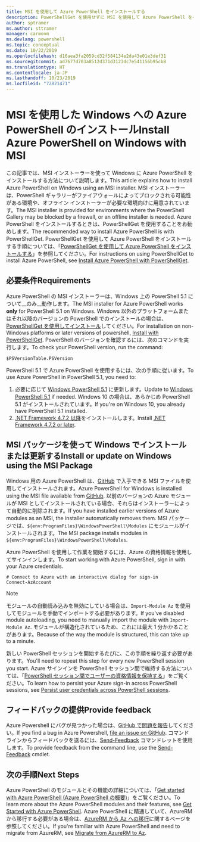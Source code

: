 ```yaml
---
title: MSI を使用して Azure PowerShell をインストールする
description: PowerShellGet を使用せずに MSI を使用して Azure PowerShell をインストールする方法
author: sptramer
ms.author: sttramer
manager: carmonm
ms.devlang: powershell
ms.topic: conceptual
ms.date: 10/22/2019
ms.openlocfilehash: d16aea3fa2059cd32f584134e2da43e01e3def31
ms.sourcegitcommit: ad7677d703a8512d371d3123dc7e541156b95cb8
ms.translationtype: HT
ms.contentlocale: ja-JP
ms.lasthandoff: 10/23/2019
ms.locfileid: "72821471"
---
```

# <a name="install-azure-powershell-on-windows-with-msi"></a><span data-ttu-id="23c74-103">MSI を使用した Windows への Azure PowerShell のインストール</span><span class="sxs-lookup"><span data-stu-id="23c74-103">Install Azure PowerShell on Windows with MSI</span></span>

<span data-ttu-id="23c74-104">この記事では、MSI インストーラーを使って Windows に Azure PowerShell をインストールする方法について説明します。</span><span class="sxs-lookup"><span data-stu-id="23c74-104">This article explains how to install Azure PowerShell on Windows using an MSI installer.</span></span> <span data-ttu-id="23c74-105">MSI インストーラーは、PowerShell ギャラリーがファイアウォールによってブロックされる可能性がある環境や、オフライン インストーラーが必要な環境向けに用意されています。</span><span class="sxs-lookup"><span data-stu-id="23c74-105">The MSI installer is provided for environments where the PowerShell Gallery may be blocked by a firewall, or an offline installer is needed.</span></span> <span data-ttu-id="23c74-106">Azure PowerShell をインストールするときは、PowerShellGet を使用することをお勧めします。</span><span class="sxs-lookup"><span data-stu-id="23c74-106">The recommended way to install Azure PowerShell is with PowerShellGet.</span></span> <span data-ttu-id="23c74-107">PowerShellGet を使用して Azure PowerShell をインストールする手順については、「[PowerShellGet を使用して Azure PowerShell をインストールする](install-az-ps.md)」を参照してください。</span><span class="sxs-lookup"><span data-stu-id="23c74-107">For instructions on using PowerShellGet to install Azure PowerShell, see [Install Azure PowerShell with PowerShellGet](install-az-ps.md).</span></span>

## <a name="requirements"></a><span data-ttu-id="23c74-108">必要条件</span><span class="sxs-lookup"><span data-stu-id="23c74-108">Requirements</span></span>

<span data-ttu-id="23c74-109">Azure PowerShell の MSI インストーラーは、Windows 上の PowerShell 5.1 について__のみ__動作します。</span><span class="sxs-lookup"><span data-stu-id="23c74-109">The MSI installer for Azure PowerShell works __only__ for PowerShell 5.1 on Windows.</span></span> <span data-ttu-id="23c74-110">Windows 以外のプラットフォームまたはそれ以降のバージョンの PowerShell でのインストールの場合は、[PowerShellGet を使用してインストール](install-az-ps.md)してください。</span><span class="sxs-lookup"><span data-stu-id="23c74-110">For installation on non-Windows platforms or later versions of powershell, [Install with PowerShellGet](install-az-ps.md).</span></span>
<span data-ttu-id="23c74-111">PowerShell のバージョンを確認するには、次のコマンドを実行します。</span><span class="sxs-lookup"><span data-stu-id="23c74-111">To check your PowerShell version, run the command:</span></span>

```powershell-interactive
$PSVersionTable.PSVersion
```

<span data-ttu-id="23c74-112">PowerShell 5.1 で Azure PowerShell を使用するには、次の手順に従います。</span><span class="sxs-lookup"><span data-stu-id="23c74-112">To use Azure PowerShell in PowerShell 5.1, you need to:</span></span>

1. <span data-ttu-id="23c74-113">必要に応じて [Windows PowerShell 5.1](/powershell/scripting/install/installing-windows-powershell#upgrading-existing-windows-powershell) に更新します。</span><span class="sxs-lookup"><span data-stu-id="23c74-113">Update to [Windows PowerShell 5.1](/powershell/scripting/install/installing-windows-powershell#upgrading-existing-windows-powershell) if needed.</span></span> <span data-ttu-id="23c74-114">Windows 10 の場合は、あらかじめ PowerShell 5.1 がインストールされています。</span><span class="sxs-lookup"><span data-stu-id="23c74-114">If you're on Windows 10, you already have PowerShell 5.1 installed.</span></span>
2. <span data-ttu-id="23c74-115">[.NET Framework 4.7.2 以降](/dotnet/framework/install)をインストールします。</span><span class="sxs-lookup"><span data-stu-id="23c74-115">Install [.NET Framework 4.7.2 or later](/dotnet/framework/install).</span></span>

## <a name="install-or-update-on-windows-using-the-msi-package"></a><span data-ttu-id="23c74-116">MSI パッケージを使って Windows でインストールまたは更新する</span><span class="sxs-lookup"><span data-stu-id="23c74-116">Install or update on Windows using the MSI Package</span></span>

<span data-ttu-id="23c74-117">Windows 用の Azure PowerShell は、[GitHub](https://github.com/Azure/azure-powershell/releases/tag/v2.8.0-October2019) で入手できる MSI ファイルを使用してインストールされます。</span><span class="sxs-lookup"><span data-stu-id="23c74-117">Azure PowerShell for Windows is installed using the MSI file available from [GitHub](https://github.com/Azure/azure-powershell/releases/tag/v2.8.0-October2019).</span></span> <span data-ttu-id="23c74-118">以前のバージョンの Azure モジュールが MSI としてインストールされている場合、それらはインストーラーによって自動的に削除されます。</span><span class="sxs-lookup"><span data-stu-id="23c74-118">If you have installed earlier versions of Azure modules as an MSI, the installer automatically removes them.</span></span> <span data-ttu-id="23c74-119">MSI パッケージでは、`${env:ProgramFiles}\WindowsPowerShell\Modules` にモジュールがインストールされます。</span><span class="sxs-lookup"><span data-stu-id="23c74-119">The MSI package installs modules in `${env:ProgramFiles}\WindowsPowerShell\Modules`.</span></span>

<span data-ttu-id="23c74-120">Azure PowerShell を使用して作業を開始するには、Azure の資格情報を使用してサインインします。</span><span class="sxs-lookup"><span data-stu-id="23c74-120">To start working with Azure PowerShell, sign in with your Azure credentials.</span></span>

```powershell-interactive
# Connect to Azure with an interactive dialog for sign-in
Connect-AzAccount
```

> [!NOTE]
>
> <span data-ttu-id="23c74-121">モジュールの自動読み込みを無効にしている場合は、`Import-Module Az` を使用してモジュールを手動でインポートする必要があります。</span><span class="sxs-lookup"><span data-stu-id="23c74-121">If you've disabled module autoloading, you need to manually import the module with `Import-Module Az`.</span></span> <span data-ttu-id="23c74-122">モジュールが構造化されているため、これには最大 1 分かかることがあります。</span><span class="sxs-lookup"><span data-stu-id="23c74-122">Because of the way the module is structured, this can take up to a minute.</span></span>

<span data-ttu-id="23c74-123">新しい PowerShell セッションを開始するたびに、この手順を繰り返す必要があります。</span><span class="sxs-lookup"><span data-stu-id="23c74-123">You'll need to repeat this step for every new PowerShell session you start.</span></span> <span data-ttu-id="23c74-124">Azure サインインを PowerShell セッション間で維持する方法については、「[PowerShell セッション間でユーザーの資格情報を保持する](context-persistence.md)」をご覧ください。</span><span class="sxs-lookup"><span data-stu-id="23c74-124">To learn how to persist your Azure sign-in across PowerShell sessions, see [Persist user credentials across PowerShell sessions](context-persistence.md).</span></span>

## <a name="provide-feedback"></a><span data-ttu-id="23c74-125">フィードバックの提供</span><span class="sxs-lookup"><span data-stu-id="23c74-125">Provide feedback</span></span>

<span data-ttu-id="23c74-126">Azure Powershell にバグが見つかった場合は、[GitHub で問題を報告](https://github.com/Azure/azure-powershell/issues)してください。</span><span class="sxs-lookup"><span data-stu-id="23c74-126">If you find a bug in Azure Powershell, [file an issue on GitHub](https://github.com/Azure/azure-powershell/issues).</span></span>
<span data-ttu-id="23c74-127">コマンド ラインからフィードバックを送るには、[Send-Feedback](/powershell/module/az.accounts/send-feedback) コマンドレットを使用します。</span><span class="sxs-lookup"><span data-stu-id="23c74-127">To provide feedback from the command line, use the [Send-Feedback](/powershell/module/az.accounts/send-feedback) cmdlet.</span></span>

## <a name="next-steps"></a><span data-ttu-id="23c74-128">次の手順</span><span class="sxs-lookup"><span data-stu-id="23c74-128">Next Steps</span></span>

<span data-ttu-id="23c74-129">Azure PowerShell のモジュールとその機能の詳細については、「[Get started with Azure PowerShell (Azure PowerShell の概要)](get-started-azureps.md)」をご覧ください。</span><span class="sxs-lookup"><span data-stu-id="23c74-129">To learn more about the Azure PowerShell modules and their features, see [Get Started with Azure PowerShell](get-started-azureps.md).</span></span>
<span data-ttu-id="23c74-130">Azure PowerShell に精通していて、AzureRM から移行する必要がある場合は、[AzureRM から Az への移行](migrate-from-azurerm-to-az.md)に関するページを参照してください。</span><span class="sxs-lookup"><span data-stu-id="23c74-130">If you're familiar with Azure PowerShell and need to migrate from AzureRM, see [Migrate from AzureRM to Az](migrate-from-azurerm-to-az.md).</span></span>
